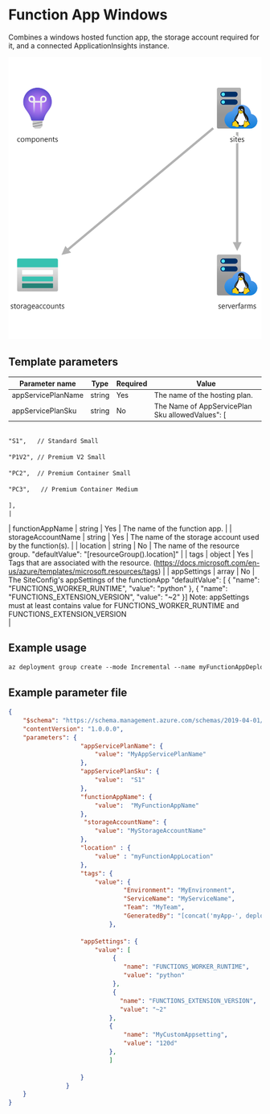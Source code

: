 # Function App Windows

Combines a windows hosted function app, the storage account required for it, and a connected
ApplicationInsights instance.

![Resource view](overview.png)

## Template parameters

| Parameter name         | Type   | Required | Value                                                                                                                                                                   |
|------------------------|--------|----------|-------------------------------------------------------------------------------------------------------------------------------------------------------------------------|
| appServicePlanName     | string | Yes      | The name of the hosting plan.                                                                                                                                           |
| appServicePlanSku      | string | No       | The Name of AppServicePlan Sku allowedValues": [
                                                                                                "S1",   // Standard Small
                                                                                                "P1V2", // Premium V2 Small
                                                                                                "PC2",  // Premium Container Small
                                                                                                "PC3",   // Premium Container Medium
                                                                                             ],                                                                                    |
| functionAppName        | string | Yes      | The name of the function app.                                                                                                                                           |
| storageAccountName     | string | Yes      | The name of the storage account used by the function(s).                                                                                                                |
| location               | string | No       | The name of the resource group. "defaultValue": "[resourceGroup().location]"                                                                                            |
| tags                   | object | Yes      | Tags that are associated with the resource. (https://docs.microsoft.com/en-us/azure/templates/microsoft.resources/tags)                                                 |
| appSettings            | array  | No       | The SiteConfig's appSettings of the functionApp   "defaultValue": [
                                                                                                                    {
                                                                                                                    "name": "FUNCTIONS_WORKER_RUNTIME",
                                                                                                                    "value": "python"
                                                                                                                    },
                                                                                                                    {
                                                                                                                    "name": "FUNCTIONS_EXTENSION_VERSION",
                                                                                                                    "value": "~2"
                                                                                                                    }]
                                              Note:  appSettings must at least contains value for FUNCTIONS_WORKER_RUNTIME and  FUNCTIONS_EXTENSION_VERSION                                           
|

## Example usage

``` ps
az deployment group create --mode Incremental --name myFunctionAppDeployment --resource-group myResourceGroup --template-file ./azuredeploy.json --template-uri "https://raw.githubusercontent.com/equinor/ioc-shared-infrastructure/master/resources/resourceFunctionApp/azuredeploy.jsonc"
```

## Example parameter file

``` json
{
    "$schema": "https://schema.management.azure.com/schemas/2019-04-01/deploymentParameters.json#",
    "contentVersion": "1.0.0.0",
    "parameters": {
                    "appServicePlanName": {
                        "value": "MyAppServicePlanName"
                    },
                    "appServicePlanSku": {
                        "value":  "S1" 
                    },
                    "functionAppName": {
                        "value":  "MyFunctionAppName" 
                    },
                     "storageAccountName": {
                        "value": "MyStorageAccountName"
                    },                    
                    "location" : {
                        "value" : "myFunctionAppLocation"
                    },
                    "tags": {
                        "value": {
                                "Environment": "MyEnvironment",
                                "ServiceName": "MyServiceName",
                                "Team": "MyTeam",
                                "GeneratedBy": "[concat('myApp-', deployment().properties.template.contentVersion)]"            
                            },
                    
                    "appSettings": {
                        "value": [
                             {
                                "name": "FUNCTIONS_WORKER_RUNTIME",
                                "value": "python"
                             },
                             {
                               "name": "FUNCTIONS_EXTENSION_VERSION",
                               "value": "~2"
                            },
                            {
                                "name": "MyCustomAppsetting",
                                "value": "120d"
                            },            
                            ]
                                                                                                                   
                    }                
                }
    }
}
```
